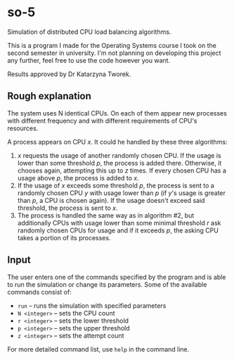 # so-5
Simulation of distributed CPU load balancing algorithms.

This is a program I made for the Operating Systems course I took on the second semester in university. I'm not planning on developing this project any further, feel free to use the code however you want.

Results approved by Dr Katarzyna Tworek.

## Rough explanation
The system uses N identical CPUs. On each of them appear new processes with different frequency and with different requirements of CPU's resources.

A process appears on CPU _x_. It could he handled by these three algorithms:
1. _x_ requests the usage of another randomly chosen CPU. If the usage is lower than some threshold _p_, the process is added there. Otherwise, it chooses again, attempting this up to _z_ times. If every chosen CPU has a usage above _p_, the process is added to _x_.
2. If the usage of _x_ exceeds some threshold _p_, the process is sent to a randomly chosen CPU _y_ with usage lower than _p_ (if _y_'s usage is greater than _p_, a CPU is chosen again). If the usage doesn't exceed said threshold, the process is sent to _x_.
3. The process is handled the same way as in algorithm #2, but additionally CPUs with usage lower than some minimal threshold _r_ ask randomly chosen CPUs for usage and if it exceeds _p_, the asking CPU takes a portion of its processes.

## Input
The user enters one of the commands specified by the program and is able to run the simulation or change its parameters. Some of the available commands consist of:

- ```run``` &ndash; runs the simulation with specified parameters
- ```N <integer>``` &ndash; sets the CPU count
- ```r <integer>``` &ndash; sets the lower threshold
- ```p <integer>``` &ndash; sets the upper threshold
- ```z <integer>``` &ndash; sets the attempt count

For more detailed command list, use ```help``` in the command line.
